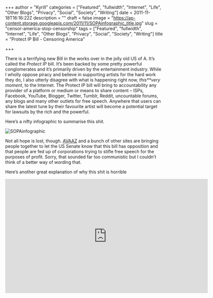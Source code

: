 +++
author = "Kyrill"
categories = ["Featured", "fullwidth", "Internet", "Life", "Other Blogs", "Privacy", "Social", "Society", "Writing"]
date = 2011-11-18T16:16:22Z
description = ""
draft = false
image = "https://ap-content.storage.googleapis.com/2011/11/SOPAinfographic_title.jpg"
slug = "censor-america-stop-censorship"
tags = ["Featured", "fullwidth", "Internet", "Life", "Other Blogs", "Privacy", "Social", "Society", "Writing"]
title = "Protect IP Bill - Censoring America"

+++


There is a terrifying new Bill in the works over in the jolly old US of A. It’s called the *Protect IP* bill. It’s been backed by some pretty powerful conglomerates and it’s primarily driven by the entertainment industry. While I wholly oppose piracy and believe in supporting artists for the hard work they do, I also utterly disagree with what is happening right now, *this**very moment*, to the Internet. The Protect IP bill will bring to accountability any provider of a platform or medium or means to share content – ISPs, Facebook, YouTube, Blogger, Twitter, Tumblr, Reddit, uncountable forums, any blogs and many other outlets for free speech. Anywhere that users can share the latest tune by their favourite artist will become a potential target for lawsuits by the rich and the powerful.

Here’s a nifty infographic to summarise this shit.

![](https://antisp.in/blog/wp-content/uploads/2011/11/SOPAinfographic.jpg "SOPAinfographic")

Not all hope is lost, though. [AVAAZ](http://www.avaaz.org/en/save_the_internet_us/) and a bunch of other sites are bringing people together to let the US Senate know that this bill has opposition and that people are fed up of corporations trying to stifle free speech for the purposes of profit. Sorry, that sounded far too communistic but I couldn’t think of a better way of wording that.

Here’s another great explanation of why this shit is horrible

<div class="embed-vimeo" style="text-align: center;"><iframe allowfullscreen="" frameborder="0" height="365" mozallowfullscreen="" src="https://player.vimeo.com/video/31100268" webkitallowfullscreen="" width="648"></iframe></div>
